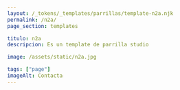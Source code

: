 ```yaml
---
layout: /_tokens/_templates/parrillas/template-n2a.njk
permalink: /n2a/
page_section: templates

titulo: n2a
descripcion: Es un template de parrilla studio

image: /assets/static/n2a.jpg

tags: ["page"]
imageAlt: Contacta
---
```

